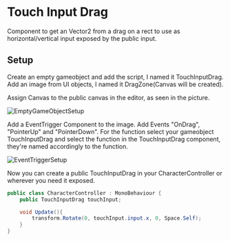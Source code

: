 # Touch Input Drag
Component to get an Vector2 from a drag on a rect to use as horizontal/vertical input exposed by the public input.
## Setup

Create an empty gameobject and add the script, I named it TouchInputDrag.
Add an image from UI objects, I named it DragZone(Canvas will be created).

Assign Canvas to the public canvas in the editor, as seen in the picture.

![EmptyGameObjectSetup](images/touchinputdrag1.jpg)

Add a EventTrigger Component to the image.
Add Events "OnDrag", "PointerUp" and "PointerDown".
For the function select your gameobject TouchInputDrag and select the function in the TouchInputDrag component,
they're named accordingly to the function.

![EventTriggerSetup](images/touchinputdrag2.jpg)

Now you can create a public TouchInputDrag in your CharacterController or wherever you need it exposed.

```csharp
public class CharacterController : MonoBehaviour {
    public TouchInputDrag touchInput;

    void Update(){
        transform.Rotate(0, touchInput.input.x, 0, Space.Self);
    }
}
```